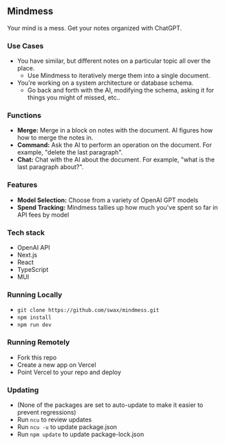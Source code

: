## Mindmess

Your mind is a mess. Get your notes organized with ChatGPT.

### Use Cases

- You have similar, but different notes on a particular topic all over the place.
  - Use Mindmess to iteratively merge them into a single document.
- You're working on a system architecture or database schema.
  - Go back and forth with the AI, modifying the schema, asking it for things you might of missed, etc..

### Functions

- **Merge:** Merge in a block on notes with the document. AI figures how how to merge the notes in.
- **Command:** Ask the AI to perform an operation on the document. For example, "delete the last paragraph".
- **Chat:** Chat with the AI about the document. For example, "what is the last paragraph about?".

### Features

- **Model Selection:** Choose from a variety of OpenAI GPT models
- **Spend Tracking:** Mindmess tallies up how much you've spent so far in API fees by model

### Tech stack

- OpenAI API
- Next.js
- React
- TypeScript
- MUI

### Running Locally

- `git clone https://github.com/swax/mindmess.git`
- `npm install`
- `npm run dev`

### Running Remotely

- Fork this repo
- Create a new app on Vercel
- Point Vercel to your repo and deploy

### Updating

- (None of the packages are set to auto-update to make it easier to prevent regressions)
- Run `ncu` to review updates
- Run `ncu -u` to update package.json
- Run `npm update` to update package-lock.json
